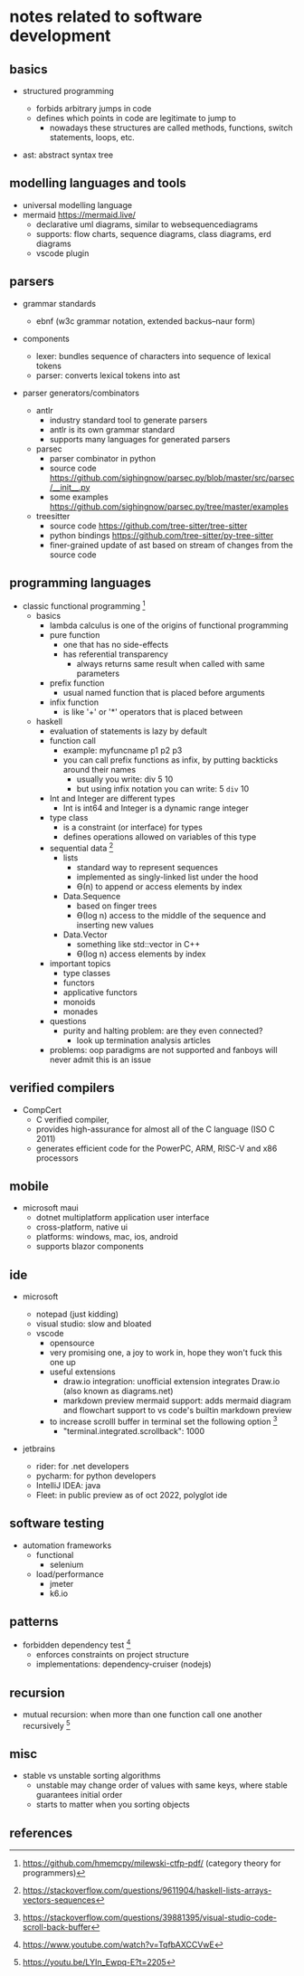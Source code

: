 # notes related to software development

## basics

- structured programming
  - forbids arbitrary jumps in code
  - defines which points in code are legitimate to jump to
    - nowadays these structures are called methods, functions, switch statements, loops, etc.

- ast: abstract syntax tree


## modelling languages and tools

- universal modelling language
- mermaid https://mermaid.live/
  - declarative uml diagrams, similar to websequencediagrams
  - supports: flow charts, sequence diagrams, class diagrams, erd diagrams
  - vscode plugin


## parsers

- grammar standards
    - ebnf (w3c grammar notation, extended backus–naur form)

- components
  - lexer: bundles sequence of characters into sequence of lexical tokens
  - parser: converts lexical tokens into ast

- parser generators/combinators
  - antlr
    - industry standard tool to generate parsers
    - antlr is its own grammar standard
    - supports many languages for generated parsers
  - parsec
    - parser combinator in python
    - source code https://github.com/sighingnow/parsec.py/blob/master/src/parsec/__init__.py
    - some examples https://github.com/sighingnow/parsec.py/tree/master/examples
  - treesitter 
    - source code https://github.com/tree-sitter/tree-sitter
    - python bindings https://github.com/tree-sitter/py-tree-sitter
    - finer-grained update of ast based on stream of changes from the source code


## programming languages

- classic functional programming [^1]
  - basics
    - lambda calculus is one of the origins of functional programming
    - pure function
      - one that has no side-effects
      - has referential transparency
        - always returns same result when called with same parameters
    - prefix function
      - usual named function that is placed before arguments
    - infix function
      - is like '+' or '*' operators that is placed between 
  - haskell
    - evaluation of statements is lazy by default
    - function call
      - example: myfuncname p1 p2 p3
      - you can call prefix functions as infix, by putting backticks around their names
        - usually you write: div 5 10
        - but using infix notation you can write: 5 `div` 10
    - Int and Integer are different types
      - Int is int64 and Integer is a dynamic range integer
    - type class
      - is a constraint (or interface) for types
      - defines operations allowed on variables of this type
    - sequential data [^2]
      - lists
        - standard way to represent sequences
        - implemented as singly-linked list under the hood
        - ϴ(n) to append or access elements by index
      - Data.Sequence 
        - based on finger trees
        - ϴ(log n) access to the middle of the sequence and inserting new values
      - Data.Vector
        - something like std::vector in C++
        - ϴ(log n) access elements by index
    - important topics
      - type classes
      - functors
      - applicative functors
      - monoids
      - monades
    - questions
      - purity and halting problem: are they even connected?
        - look up termination analysis articles
    - problems: oop paradigms are not supported and fanboys will never admit this is an issue


## verified compilers

- CompCert 
  - C verified compiler, 
  - provides high-assurance for almost all of the C language (ISO C 2011)
  - generates efficient code for the PowerPC, ARM, RISC-V and x86 processors


## mobile

- microsoft maui
  - dotnet multiplatform application user interface
  - cross-platform, native ui
  - platforms: windows, mac, ios, android
  - supports blazor components


## ide

- microsoft
  - notepad (just kidding)
  - visual studio: slow and bloated
  - vscode
    - opensource
    - very promising one, a joy to work in, hope they won't fuck this one up
    - useful extensions
      - draw.io integration: unofficial extension integrates Draw.io (also known as diagrams.net)
      - markdown preview mermaid support: adds mermaid diagram and flowchart support to vs code's builtin markdown preview
    - to increase scrolll buffer in terminal set the following option [^5]
      - "terminal.integrated.scrollback": 1000 

- jetbrains
  - rider: for .net developers
  - pycharm: for python developers
  - IntelliJ IDEA: java
  - Fleet: in public preview as of oct 2022, polyglot ide


## software testing

- automation frameworks
  - functional
    - selenium
  - load/performance
    - jmeter
    - k6.io


## patterns

- forbidden dependency test [^3]
  - enforces constraints on project structure
  - implementations: dependency-cruiser (nodejs)


## recursion

- mutual recursion: when more than one function call one another recursively [^4]


## misc

- stable vs unstable sorting algorithms
  - unstable may change order of values with same keys, where stable guarantees initial order
  - starts to matter when you sorting objects


## references

[^1]: https://github.com/hmemcpy/milewski-ctfp-pdf/ (category theory for programmers)
[^2]: https://stackoverflow.com/questions/9611904/haskell-lists-arrays-vectors-sequences
[^3]: https://www.youtube.com/watch?v=TqfbAXCCVwE
[^4]: https://youtu.be/LYIn_Ewpq-E?t=2205
[^5]: https://stackoverflow.com/questions/39881395/visual-studio-code-scroll-back-buffer